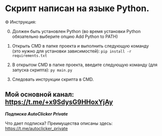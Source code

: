 # Скрипт написан на языке Python. 

⚙ Инструкция:

0. Должен быть установлен Python (во время установки Python обязательно выберите опцию Add Python to PATH)

1. Открыть CMD в папке проекта и выполнить следующую команду (это нужно для установки зависимостей):
```pip install -r requirements.txt```

3. В открытом CMD в папке проекта, введите следующую команду (для запуска скрипта):
```py main.py```

3. Следовать инструкции скрипта в CMD.

## Мой основной канал: https://t.me/+x9SdysG9HHoxYjAy

_____Подписка AutoClicker Private_____

Что дает подписка? Преимущества описаны здесь: https://t.me/autoclicker_private
